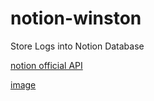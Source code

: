 # notion-winston

Store Logs into Notion Database

[notion official API](https://developers.notion.com)

[image](https://user-images.githubusercontent.com/48921632/142350344-ecef7e44-7e6d-4c4e-b83a-42a5f1ba0259.jpeg)
